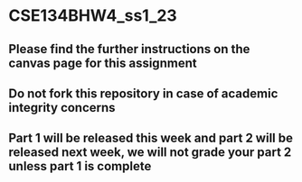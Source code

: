 # CSE134BHW4_ss1_23

## Please find the further instructions on the canvas page for this assignment 
## Do not fork this repository in case of academic integrity concerns 

## Part 1 will be released this week and part 2 will be released next week, we will not grade your part 2 unless part 1 is complete 
